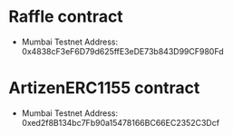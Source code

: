 # Raffle contract

- Mumbai Testnet Address: 0x4838cF3eF6D79d625ffE3eDE73b843D99CF980Fd

# ArtizenERC1155 contract

- Mumbai Testnet Address:
  0xed2f8B134bc7Fb90a15478166BC66EC2352C3Dcf
